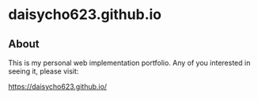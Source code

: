 # daisycho623.github.io

## About

This is my personal web implementation portfolio.
Any of you interested in seeing it, please visit:

https://daisycho623.github.io/
